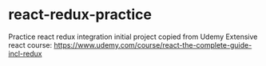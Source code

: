 # react-redux-practice
Practice react redux integration initial project copied from Udemy Extensive react course:
https://www.udemy.com/course/react-the-complete-guide-incl-redux
